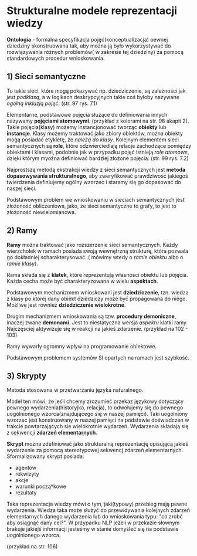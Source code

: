 # Strukturalne modele reprezentacji wiedzy

**Ontologia** - formalna specyfikacja pojęć(konceptualizacja) pewnej dziedziny skonstruowana tak, aby można ją było wykorzystywać do rozwiązywania różnych problemów( w zakresie tej dziedziny) za pomocą standardowych procedur wnioskowania.

## 1) Sieci semantyczne

To takie sieci, które mogą pokazywać np. dziedziczenie, są zależności jak *jest podklasą*, a w logikach deskrypcyjnych takie coś byłoby nazywane *ogólną inkluzją pojęć*. (str. 97 rys. 7.1)

Elementarne, podstawowe pojęcia służące do definiowania innych nazywamy **pojęciami atomowymi**. (przykład z kolorami na str. 98 akapit 2). Takie pojęcia(klasy) możemy instancjonować tworząc **obiekty** lub **instancje**. Klasy możemy traktować jako zbiory obiektów, można obiekty mogą posiadać etykietę, że *należą do klasy*. Kolejnym elementem sieci semantycznych są **role**, które odzwierciedlają relacje zachodzące pomiędzy obiektami i klasami, podobnie jak w przypadku pojęć istnieją *role atomowe*, dzięki którym myożna definiować bardziej złożone pojęcia. (str. 99 rys. 7.2)

Najprostszą metodą ekstrakcji wiedzy z sieci semantycznych jest **metoda dopasowywania strukturalnego**, aby zweryfikować prawdziwość jakiegoś twierdzenia definiujemy ogólny wzorzec i staramy się go dopasować do naszej sieci.

Podstawowym problem we wnioskowaniu w sieciach semantycznych jest złożoność obliczeniowa, jako, że sieci semantyczne to grafy, to jest to złożoność niewielomianowa.

## 2) Ramy

**Ramy** można traktować jako rozszerzenie sieci semantycznych. Każdy wierzchołek w ramach posiada swoją wewnętrzną strukturę, która pozwala go dokładniej scharakterysować. ( mówimy wtedy o *ramie obiektu* albo o *ramie klasy*).

Rama składa się z **klatek**, które reprezentują własności obiektu lub pojęcia. Każda cecha może być charakteryzowana w wielu **aspektach**.

Podstawowym mechanizmem wnioskowani jest **dziedziczenie**, tzn. wiedza z klasy po której dany obiekt dziedziczy może być propagowana do niego. Możliwe jest również **dziedziczenie wielokrotne**.

Drugim mechanizmem wnioskowania są tzw. **procedury demoniczne**, inaczej zwane **demonami**. Jest to niestatyczna wersja *aspektu* klatki ramy. Najczęściej aktywizuje się w reakcji na jakieś zdarzenie. (przykład na 102 - 103)

Ramy wywarły ogromny wpływ na programowanie obiektowe.

Podstawowym problemem systemów SI opartych na ramach jest szybkość.

## 3) Skrypty

Metoda stosowana w przetwarzaniu języka naturalnego.

Model ten mówi, że jeśli chcemy zrozumieć przekaz językowy dotyczący pewnego wydarzenia(historyjka, relacja), to odwołujemy się do pewnego uogólnionego wzorca(znajdującego się w naszej pamięci). Taki uogólniony wzorzec jest konstruowany w naszej pamięci na podstawie doświadczeń w trakcie powtarzających sie wielokrotnie wydarzeń. Wydarzenia składają się z sekwencji **zdarzeń elementarnych**.

**Skrypt** można zdefiniować jako strukturalną reprezentację opisującą jakieś wydarzenie za pomocą stereotypowej sekwencj zdarzeń elementarnych. Sformalizowany skrypt posiada:
- agentów
- rekwizyty
- akcje
- warunki począ†kowe
- rezultaty

Taka reprezentacja wiedzy mówi o tym, jaki(typowy) przebieg mają pewne wydarzenia. Wiedza taka może służyć do przewidywania kolejnych zdarzeń elementarnych danego wydarzenia lub do wnioskowania typu: "co zrobć aby osiągnąć dany cel?". W przypadku NLP jeżeli w przekazie słownym brakuje jakiejś informacji jesteśmy w stanie domyśleć się na podstawie uogólnionego wzorca.

(przykład na str. 106)
